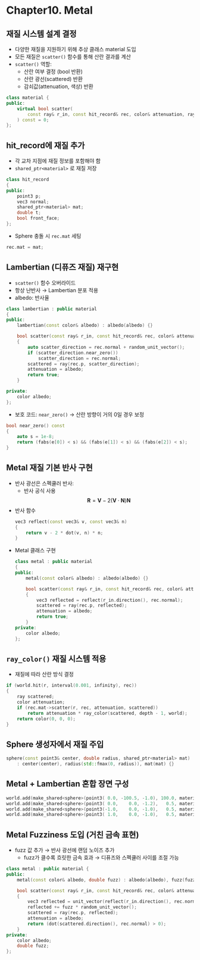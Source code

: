 # Chapter10. Metal

## 재질 시스템 설계 결정
- 다양한 재질을 지원하기 위해 추상 클래스 material 도입
- 모든 재질은 `scatter()` 함수를 통해 산란 결과를 계산
- `scatter()` 역할:
    - 산란 여부 결정 (bool 반환)
    - 산란 광선(scattered) 반환
    - 감쇠값(attenuation, 색상) 반환

```CPP
class material {
public:
    virtual bool scatter(
        const ray& r_in, const hit_record& rec, color& attenuation, ray& scattered
    ) const = 0;
};
```

## hit_record에 재질 추가
- 각 교차 지점에 재질 정보를 포함해야 함
- `shared_ptr<material>` 로 재질 저장

```CPP
class hit_record 
{
public:
    point3 p;
    vec3 normal;
    shared_ptr<material> mat;
    double t;
    bool front_face;
};
```

- Sphere 충돌 시 `rec.mat` 세팅

```CPP
rec.mat = mat;
```

## Lambertian (디퓨즈 재질) 재구현
- `scatter()` 함수 오버라이드
- 항상 난반사 → Lambertian 분포 적용
- albedo: 반사율

```CPP
class lambertian : public material 
{
public:
    lambertian(const color& albedo) : albedo(albedo) {}

    bool scatter(const ray& r_in, const hit_record& rec, color& attenuation, ray& scattered) const override 
    {
        auto scatter_direction = rec.normal + random_unit_vector();
        if (scatter_direction.near_zero())
            scatter_direction = rec.normal;
        scattered = ray(rec.p, scatter_direction);
        attenuation = albedo;
        return true;
    }

private:
    color albedo;
};
```

- 보호 코드: `near_zero()` → 산란 방향이 거의 0일 경우 보정

```CPP
bool near_zero() const 
{
    auto s = 1e-8;
    return (fabs(e[0]) < s) && (fabs(e[1]) < s) && (fabs(e[2]) < s);
}
```

## Metal 재질 기본 반사 구현
- 반사 광선은 스펙큘러 반사:
    - 반사 공식 사용
    $$\mathbf{R} = \mathbf{V} - 2(\mathbf{V} \cdot \mathbf{N}) \mathbf{N}$$
- 반사 함수
    ```CPP
    vec3 reflect(const vec3& v, const vec3& n)
    {
        return v - 2 * dot(v, n) * n;
    }
    ```
- Metal 클래스 구현
    ```CPP
    class metal : public material 
    {
    public:
        metal(const color& albedo) : albedo(albedo) {}

        bool scatter(const ray& r_in, const hit_record& rec, color& attenuation, ray& scattered) const override 
        {
            vec3 reflected = reflect(r_in.direction(), rec.normal);
            scattered = ray(rec.p, reflected);
            attenuation = albedo;
            return true;
        }
    private:
        color albedo;
    };
    ```

## `ray_color()` 재질 시스템 적용
- 재질에 따라 산란 방식 결정

```CPP
if (world.hit(r, interval(0.001, infinity), rec)) 
{
    ray scattered;
    color attenuation;
    if (rec.mat->scatter(r, rec, attenuation, scattered))
        return attenuation * ray_color(scattered, depth - 1, world);
    return color(0, 0, 0);
}
```

## Sphere 생성자에서 재질 주입

```CPP
sphere(const point3& center, double radius, shared_ptr<material> mat)
    : center(center), radius(std::fmax(0, radius)), mat(mat) {}
```

## Metal + Lambertian 혼합 장면 구성

```CPP
world.add(make_shared<sphere>(point3( 0.0, -100.5, -1.0), 100.0, material_ground));
world.add(make_shared<sphere>(point3( 0.0,    0.0, -1.2),   0.5, material_center));
world.add(make_shared<sphere>(point3(-1.0,    0.0, -1.0),   0.5, material_left));
world.add(make_shared<sphere>(point3( 1.0,    0.0, -1.0),   0.5, material_right));
```

## Metal Fuzziness 도입 (거친 금속 표현)
- fuzz 값 추가 → 반사 광선에 랜덤 노이즈 추가
    - fuzz가 클수록 흐릿한 금속 효과 → 디퓨즈와 스펙큘러 사이를 조절 가능
```CPP
class metal : public material {
public:
    metal(const color& albedo, double fuzz) : albedo(albedo), fuzz(fuzz < 1 ? fuzz : 1) {}

    bool scatter(const ray& r_in, const hit_record& rec, color& attenuation, ray& scattered) const override 
    {
        vec3 reflected = unit_vector(reflect(r_in.direction(), rec.normal));
        reflected += fuzz * random_unit_vector();
        scattered = ray(rec.p, reflected);
        attenuation = albedo;
        return (dot(scattered.direction(), rec.normal) > 0);
    }
private:
    color albedo;
    double fuzz;
};
```